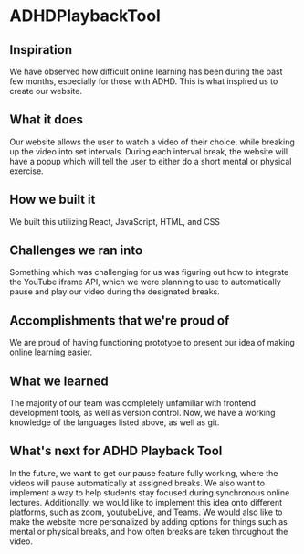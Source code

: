 # ADHDPlaybackTool
## Inspiration
We have observed how difficult online learning has been during the past few months, especially for those with ADHD. This is what inspired us to create our website. 
## What it does
Our website allows the user to watch a video of their choice, while breaking up the video into set intervals. During each interval break, the website will have a popup which will tell the user to either do a short mental or physical exercise.
## How we built it
We built this utilizing React, JavaScript, HTML, and CSS
## Challenges we ran into
Something which was challenging for us was figuring out how to integrate the YouTube iframe API, which we were planning to use to automatically pause and play our video during the designated breaks.
## Accomplishments that we're proud of
We are proud of having functioning prototype to present our idea of making online learning easier.
## What we learned
The majority of our team was completely unfamiliar with frontend development tools, as well as version control. Now, we have a working knowledge of the languages listed above, as well as git. 
## What's next for ADHD Playback Tool
In the future, we want to get our pause feature fully working, where the videos will pause automatically at assigned breaks. We also want to implement a way to help students stay focused during synchronous online lectures. Additionally, we would like to implement this idea onto different platforms, such as zoom, youtubeLive, and Teams. We would also like to make the website more personalized by adding options for things such as mental or physical breaks, and how often breaks are taken throughout the video. 
